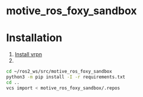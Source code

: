 # motive_ros_foxy_sandbox

# Installation
1. [Install vrpn](https://github.com/vrpn/vrpn/wiki/Installing-and-testing)
2. 
```sh
cd ~/ros2_ws/src/motive_ros_foxy_sandbox
python3 -m pip install -I -r requirements.txt
cd ..
vcs import < motive_ros_foxy_sandbox/.repos
```
